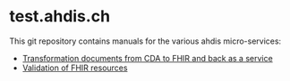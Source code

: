 # test.ahdis.ch

This git repository contains manuals for the various ahdis micro-services:

* [Transformation documents from CDA to FHIR and back as a service](https://github.com/ahdis/test.ahdis.ch/blob/master/Transformation_FHIR-CDA.md#transformation-documents-from-cda-to-fhir-and-back-as-a-service)
* [Validation of FHIR resources](https://github.com/ahdis/test.ahdis.ch/blob/master/Validation_FHIR-Resources.md#validation-of-fhir-resources)
